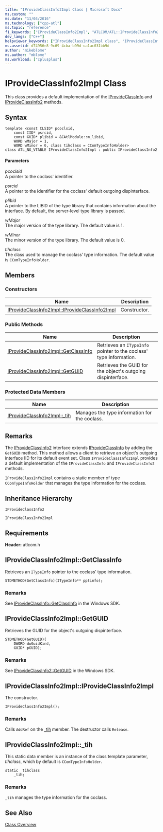 ```yaml
---
title: "IProvideClassInfo2Impl Class | Microsoft Docs"
ms.custom: ""
ms.date: "11/04/2016"
ms.technology: ["cpp-atl"]
ms.topic: "reference"
f1_keywords: ["IProvideClassInfo2Impl", "ATLCOM/ATL::IProvideClassInfo2Impl", "ATLCOM/ATL::IProvideClassInfo2Impl::IProvideClassInfo2Impl", "ATLCOM/ATL::IProvideClassInfo2Impl::GetClassInfo", "ATLCOM/ATL::IProvideClassInfo2Impl::GetGUID", "ATLCOM/ATL::IProvideClassInfo2Impl::_tih"]
dev_langs: ["C++"]
helpviewer_keywords: ["IProvideClassInfo2Impl class", "IProvideClassInfo2 ATL implementation", "class information, ATL"]
ms.assetid: d74956e8-9c69-4cba-b99d-ca1ac031bb9d
author: "mikeblome"
ms.author: "mblome"
ms.workload: ["cplusplus"]
---
```

# IProvideClassInfo2Impl Class
This class provides a default implementation of the [IProvideClassInfo](https://msdn.microsoft.com/library/windows/desktop/ms687303) and [IProvideClassInfo2](https://msdn.microsoft.com/library/windows/desktop/ms693764) methods.  
  
## Syntax  
  
```
template <const CLSID* pcoclsid,
    const IID* psrcid,
    const GUID* plibid = &CAtlModule::m_libid,
    WORD wMajor = 1,
    WORD wMinor = 0, class tihclass = CComTypeInfoHolder>  
class ATL_NO_VTABLE IProvideClassInfo2Impl : public IProvideClassInfo2
```  
  
#### Parameters  
 *pcoclsid*  
 A pointer to the coclass' identifier.  
  
 *psrcid*  
 A pointer to the identifier for the coclass' default outgoing dispinterface.  
  
 *plibid*  
 A pointer to the LIBID of the type library that contains information about the interface. By default, the server-level type library is passed.  
  
 *wMajor*  
 The major version of the type library. The default value is 1.  
  
 *wMinor*  
 The minor version of the type library. The default value is 0.  
  
 *tihclass*  
 The class used to manage the coclass' type information. The default value is `CComTypeInfoHolder`.  
  
## Members  
  
### Constructors  
  
|Name|Description|  
|----------|-----------------|  
|[IProvideClassInfo2Impl::IProvideClassInfo2Impl](#iprovideclassinfo2impl)|Constructor.|  
  
### Public Methods  
  
|Name|Description|  
|----------|-----------------|  
|[IProvideClassInfo2Impl::GetClassInfo](#getclassinfo)|Retrieves an `ITypeInfo` pointer to the coclass' type information.|  
|[IProvideClassInfo2Impl::GetGUID](#getguid)|Retrieves the GUID for the object's outgoing dispinterface.|  
  
### Protected Data Members  
  
|Name|Description|  
|----------|-----------------|  
|[IProvideClassInfo2Impl::_tih](#_tih)|Manages the type information for the coclass.|  
  
## Remarks  
 The [IProvideClassInfo2](https://msdn.microsoft.com/library/windows/desktop/ms693764) interface extends [IProvideClassInfo](https://msdn.microsoft.com/library/windows/desktop/ms687303) by adding the `GetGUID` method. This method allows a client to retrieve an object's outgoing interface IID for its default event set. Class `IProvideClassInfo2Impl` provides a default implementation of the `IProvideClassInfo` and `IProvideClassInfo2` methods.  
  
 `IProvideClassInfo2Impl` contains a static member of type `CComTypeInfoHolder` that manages the type information for the coclass.  
  
## Inheritance Hierarchy  
 `IProvideClassInfo2`  
  
 `IProvideClassInfo2Impl`  
  
## Requirements  
 **Header:** atlcom.h  
  
##  <a name="getclassinfo"></a>  IProvideClassInfo2Impl::GetClassInfo  
 Retrieves an `ITypeInfo` pointer to the coclass' type information.  
  
```
STDMETHOD(GetClassInfo)(ITypeInfo** pptinfo);
```  
  
### Remarks  
 See [IProvideClassInfo::GetClassInfo](https://msdn.microsoft.com/library/windows/desktop/ms690192) in the Windows SDK.  
  
##  <a name="getguid"></a>  IProvideClassInfo2Impl::GetGUID  
 Retrieves the GUID for the object's outgoing dispinterface.  
  
```
STDMETHOD(GetGUID)(
    DWORD dwGuidKind,
    GUID* pGUID);
```  
  
### Remarks  
 See [IProvideClassInfo2::GetGUID](https://msdn.microsoft.com/library/windows/desktop/ms679721) in the Windows SDK.  
  
##  <a name="iprovideclassinfo2impl"></a>  IProvideClassInfo2Impl::IProvideClassInfo2Impl  
 The constructor.  
  
```
IProvideClassInfo2Impl();
```  
  
### Remarks  
 Calls `AddRef` on the [_tih](#_tih) member. The destructor calls `Release`.  
  
##  <a name="_tih"></a>  IProvideClassInfo2Impl::_tih  
 This static data member is an instance of the class template parameter, *tihclass*, which by default is `CComTypeInfoHolder`.  
  
```
static  tihclass
    _tih;
```     
  
### Remarks  
 `_tih` manages the type information for the coclass.  
  
## See Also  
 [Class Overview](../../atl/atl-class-overview.md)
